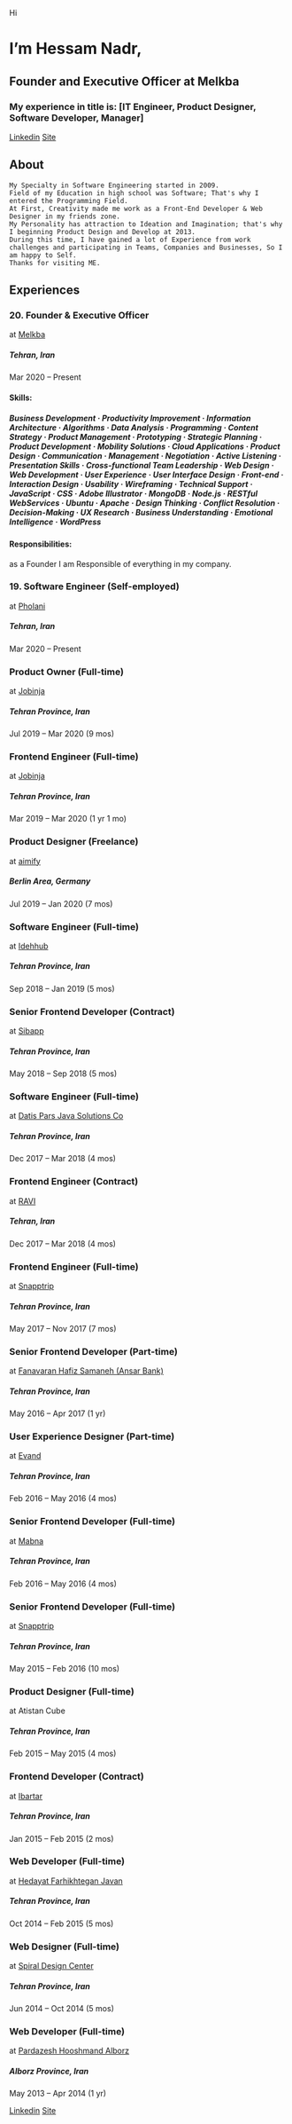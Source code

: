 Hi

# I’m Hessam Nadr,
## Founder and Executive Officer at Melkba
### My experience in title is: [IT Engineer, Product Designer, Software Developer, Manager] 

[Linkedin](https://ir.linkedin.com/in/hessamnadr)
[Site](https://hessamnadr.com)

## About

    My Specialty in Software Engineering started in 2009.
    Field of my Education in high school was Software; That's why I entered the Programming Field. 
    At First, Creativity made me work as a Front-End Developer & Web Designer in my friends zone.
    My Personality has attraction to Ideation and Imagination; that's why I beginning Product Design and Develop at 2013.
    During this time, I have gained a lot of Experience from work challenges and participating in Teams, Companies and Businesses, So I am happy to Self.
    Thanks for visiting ME.



## Experiences

### 20. Founder & Executive Officer
at [Melkba](https://melkba.com/)
##### Tehran, Iran
Mar 2020 – Present
#### Skills: 
##### Business Development · Productivity Improvement · Information Architecture · Algorithms · Data Analysis · Programming · Content Strategy · Product Management · Prototyping · Strategic Planning · Product Development · Mobility Solutions · Cloud Applications · Product Design · Communication · Management · Negotiation · Active Listening · Presentation Skills · Cross-functional Team Leadership · Web Design · Web Development · User Experience · User Interface Design · Front-end · Interaction Design · Usability · Wireframing · Technical Support · JavaScript · CSS · Adobe Illustrator · MongoDB · Node.js · RESTful WebServices · Ubuntu · Apache · Design Thinking · Conflict Resolution · Decision-Making · UX Research · Business Understanding · Emotional Intelligence · WordPress
#### Responsibilities:
as a Founder I am Responsible of everything in my company.


### 19. Software Engineer (Self-employed)
at [Pholani]()
##### Tehran, Iran
Mar 2020 – Present


### Product Owner (Full-time)
at [Jobinja](https://jobinja.ir/)
##### Tehran Province, Iran
Jul 2019 – Mar 2020 (9 mos)


### Frontend Engineer (Full-time)
at [Jobinja](https://jobinja.ir/)
##### Tehran Province, Iran
Mar 2019 – Mar 2020 (1 yr 1 mo)


### Product Designer (Freelance)
at [aimify]()
##### Berlin Area, Germany
Jul 2019 – Jan 2020 (7 mos)


### Software Engineer (Full-time)
at [Idehhub](https://idehhub.com/)
##### Tehran Province, Iran
Sep 2018 – Jan 2019 (5 mos)


### Senior Frontend Developer (Contract)
at [Sibapp](https://Sibapp.ir/)
##### Tehran Province, Iran
May 2018 – Sep 2018 (5 mos)


### Software Engineer (Full-time)
at [Datis Pars Java Solutions Co](https://www.linkedin.com/company/datis-pars-java-solutions-co./)
##### Tehran Province, Iran
Dec 2017 – Mar 2018 (4 mos)


### Frontend Engineer (Contract)
at [RAVI]()
##### Tehran, Iran
Dec 2017 – Mar 2018 (4 mos)


### Frontend Engineer (Full-time)
at [Snapptrip](http://snapptrip.com)
##### Tehran Province, Iran
May 2017 – Nov 2017 (7 mos)


### Senior Frontend Developer (Part-time)
at [Fanavaran Hafiz Samaneh (Ansar Bank)](http://www.hafiz-co.ir/IndexNewTheme.aspx)
##### Tehran Province, Iran
May 2016 – Apr 2017 (1 yr)


### User Experience Designer (Part-time)
at [Evand](http://evand.com)
##### Tehran Province, Iran
Feb 2016 – May 2016 (4 mos)


### Senior Frontend Developer (Full-time)
at [Mabna](https://mabna.com/)
##### Tehran Province, Iran
Feb 2016 – May 2016 (4 mos)


### Senior Frontend Developer (Full-time)
at [Snapptrip](http://snapptrip.com)
##### Tehran Province, Iran
May 2015 – Feb 2016 (10 mos)


### Product Designer (Full-time)
at Atistan Cube
##### Tehran Province, Iran
Feb 2015 – May 2015 (4 mos)


### Frontend Developer (Contract)
at [Ibartar](https://www.linkedin.com/in/ibartar)
##### Tehran Province, Iran
Jan 2015 – Feb 2015 (2 mos)


### Web Developer (Full-time)
at [Hedayat Farhikhtegan Javan](https://hfj.ir)
##### Tehran Province, Iran
Oct 2014 – Feb 2015 (5 mos)


### Web Designer (Full-time)
at [Spiral Design Center](https://spiraldesign.org)
##### Tehran Province, Iran
Jun 2014 – Oct 2014 (5 mos)


### Web Developer (Full-time)
at [Pardazesh Hooshmand Alborz](https://spiraldesign.org)
##### Alborz Province, Iran
May 2013 – Apr 2014 (1 yr)

[Linkedin](https://ir.linkedin.com/in/hessamnadr)
[Site](https://hessamnadr.com)
